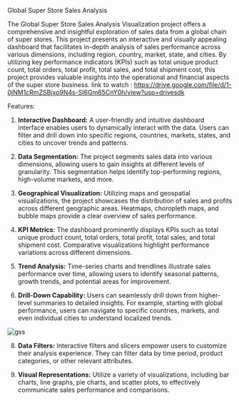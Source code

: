 Global Super Store Sales Analysis 


The Global Super Store Sales Analysis Visualization project offers a comprehensive and insightful exploration of sales data from a global chain of super stores. This project presents an interactive and visually appealing dashboard that facilitates in-depth analysis of sales performance across various dimensions, including region, country, market, state, and cities. By utilizing key performance indicators (KPIs) such as total unique product count, total orders, total profit, total sales, and total shipment cost, this project provides valuable insights into the operational and financial aspects of the super store business.
link to watch : https://drive.google.com/file/d/1-0jNM1cRmZSBjxo9N4s-SI6Gm65CnY0h/view?usp=drivesdk

Features:
1. **Interactive Dashboard:** A user-friendly and intuitive dashboard interface enables users to dynamically interact with the data. Users can filter and drill down into specific regions, countries, markets, states, and cities to uncover trends and patterns.

2. **Data Segmentation:** The project segments sales data into various dimensions, allowing users to gain insights at different levels of granularity. This segmentation helps identify top-performing regions, high-volume markets, and more.

3. **Geographical Visualization:** Utilizing maps and geospatial visualizations, the project showcases the distribution of sales and profits across different geographic areas. Heatmaps, choropleth maps, and bubble maps provide a clear overview of sales performance.

4. **KPI Metrics:** The dashboard prominently displays KPIs such as total unique product count, total orders, total profit, total sales, and total shipment cost. Comparative visualizations highlight performance variations across different dimensions.

5. **Trend Analysis:** Time-series charts and trendlines illustrate sales performance over time, allowing users to identify seasonal patterns, growth trends, and potential areas for improvement.

6. **Drill-Down Capability:** Users can seamlessly drill down from higher-level summaries to detailed insights. For example, starting with global performance, users can navigate to specific countries, markets, and even individual cities to understand localized trends.
   
![gss](https://github.com/anandubabu/Sales-Dashboard/assets/136991280/99ccdd44-80a6-4c33-b852-856d6e0ca368)



8. **Data Filters:** Interactive filters and slicers empower users to customize their analysis experience. They can filter data by time period, product categories, or other relevant attributes.

9. **Visual Representations:** Utilize a variety of visualizations, including bar charts, line graphs, pie charts, and scatter plots, to effectively communicate sales performance and comparisons.

